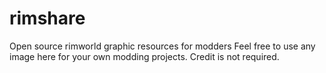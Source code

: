 # rimshare
Open source rimworld graphic resources for modders
Feel free to use any image here for your own modding projects.
Credit is not required.

